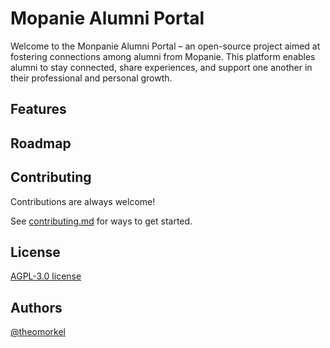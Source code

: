 # Mopanie Alumni Portal

Welcome to the Monpanie Alumni Portal – an open-source project aimed at fostering connections among alumni from Mopanie. This platform enables alumni to stay connected, share experiences, and support one another in their professional and personal growth.

## Features

## Roadmap

## Contributing

Contributions are always welcome!

See [contributing.md](CONTRIBUTING.md) for ways to get started.

## License

[AGPL-3.0 license](LICENSE)

## Authors

[@theomorkel](https://github.com/TheoMorkel)
